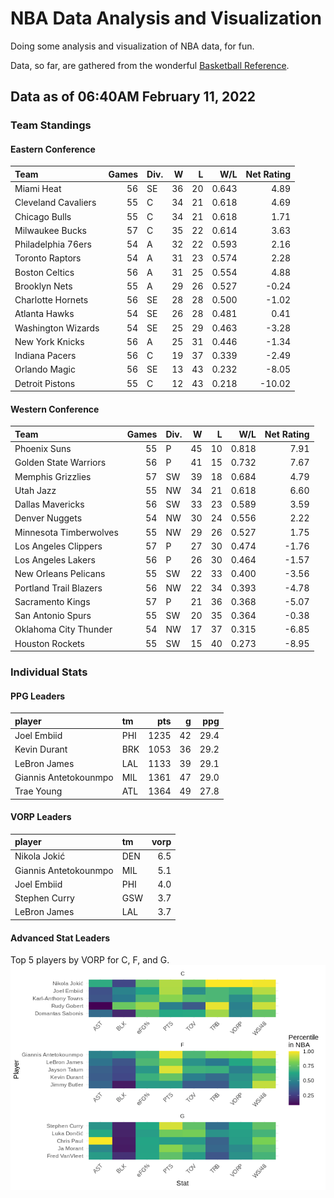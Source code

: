 # NBA Data Analysis and Visualization

Doing some analysis and visualization of NBA data, for fun.

Data, so far, are gathered from the wonderful [Basketball
Reference](https://www.basketball-reference.com/).

## Data as of 06:40AM February 11, 2022

### Team Standings

#### Eastern Conference

| Team                | Games | Div. |  W |  L |   W/L | Net Rating |
| :------------------ | ----: | :--- | -: | -: | ----: | ---------: |
| Miami Heat          |    56 | SE   | 36 | 20 | 0.643 |       4.89 |
| Cleveland Cavaliers |    55 | C    | 34 | 21 | 0.618 |       4.69 |
| Chicago Bulls       |    55 | C    | 34 | 21 | 0.618 |       1.71 |
| Milwaukee Bucks     |    57 | C    | 35 | 22 | 0.614 |       3.63 |
| Philadelphia 76ers  |    54 | A    | 32 | 22 | 0.593 |       2.16 |
| Toronto Raptors     |    54 | A    | 31 | 23 | 0.574 |       2.28 |
| Boston Celtics      |    56 | A    | 31 | 25 | 0.554 |       4.88 |
| Brooklyn Nets       |    55 | A    | 29 | 26 | 0.527 |     \-0.24 |
| Charlotte Hornets   |    56 | SE   | 28 | 28 | 0.500 |     \-1.02 |
| Atlanta Hawks       |    54 | SE   | 26 | 28 | 0.481 |       0.41 |
| Washington Wizards  |    54 | SE   | 25 | 29 | 0.463 |     \-3.28 |
| New York Knicks     |    56 | A    | 25 | 31 | 0.446 |     \-1.34 |
| Indiana Pacers      |    56 | C    | 19 | 37 | 0.339 |     \-2.49 |
| Orlando Magic       |    56 | SE   | 13 | 43 | 0.232 |     \-8.05 |
| Detroit Pistons     |    55 | C    | 12 | 43 | 0.218 |    \-10.02 |

#### Western Conference

| Team                   | Games | Div. |  W |  L |   W/L | Net Rating |
| :--------------------- | ----: | :--- | -: | -: | ----: | ---------: |
| Phoenix Suns           |    55 | P    | 45 | 10 | 0.818 |       7.91 |
| Golden State Warriors  |    56 | P    | 41 | 15 | 0.732 |       7.67 |
| Memphis Grizzlies      |    57 | SW   | 39 | 18 | 0.684 |       4.79 |
| Utah Jazz              |    55 | NW   | 34 | 21 | 0.618 |       6.60 |
| Dallas Mavericks       |    56 | SW   | 33 | 23 | 0.589 |       3.59 |
| Denver Nuggets         |    54 | NW   | 30 | 24 | 0.556 |       2.22 |
| Minnesota Timberwolves |    55 | NW   | 29 | 26 | 0.527 |       1.75 |
| Los Angeles Clippers   |    57 | P    | 27 | 30 | 0.474 |     \-1.76 |
| Los Angeles Lakers     |    56 | P    | 26 | 30 | 0.464 |     \-1.57 |
| New Orleans Pelicans   |    55 | SW   | 22 | 33 | 0.400 |     \-3.56 |
| Portland Trail Blazers |    56 | NW   | 22 | 34 | 0.393 |     \-4.78 |
| Sacramento Kings       |    57 | P    | 21 | 36 | 0.368 |     \-5.07 |
| San Antonio Spurs      |    55 | SW   | 20 | 35 | 0.364 |     \-0.38 |
| Oklahoma City Thunder  |    54 | NW   | 17 | 37 | 0.315 |     \-6.85 |
| Houston Rockets        |    55 | SW   | 15 | 40 | 0.273 |     \-8.95 |

### Individual Stats

#### PPG Leaders

| player                | tm  |  pts |  g |  ppg |
| :-------------------- | :-- | ---: | -: | ---: |
| Joel Embiid           | PHI | 1235 | 42 | 29.4 |
| Kevin Durant          | BRK | 1053 | 36 | 29.2 |
| LeBron James          | LAL | 1133 | 39 | 29.1 |
| Giannis Antetokounmpo | MIL | 1361 | 47 | 29.0 |
| Trae Young            | ATL | 1364 | 49 | 27.8 |

#### VORP Leaders

| player                | tm  | vorp |
| :-------------------- | :-- | ---: |
| Nikola Jokić          | DEN |  6.5 |
| Giannis Antetokounmpo | MIL |  5.1 |
| Joel Embiid           | PHI |  4.0 |
| Stephen Curry         | GSW |  3.7 |
| LeBron James          | LAL |  3.7 |

#### Advanced Stat Leaders

Top 5 players by VORP for C, F, and G.
![](README_files/figure-gfm/README-unnamed-chunk-7-1.png)<!-- -->
